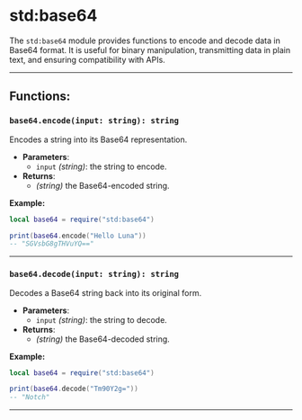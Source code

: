 # std:base64

The `std:base64` module provides functions to encode and decode data in Base64 format.
It is useful for binary manipulation, transmitting data in plain text, and ensuring compatibility with APIs.

---

## Functions:

### `base64.encode(input: string): string`

Encodes a string into its Base64 representation.

- **Parameters**:
  - `input` _(string)_: the string to encode.
- **Returns**:
  - _(string)_ the Base64-encoded string.

**Example:**

```lua
local base64 = require("std:base64")

print(base64.encode("Hello Luna"))
-- "SGVsbG8gTHVuYQ=="
```

---

### `base64.decode(input: string): string`

Decodes a Base64 string back into its original form.

- **Parameters**:
  - `input` _(string)_: the string to decode.
- **Returns**:
  - _(string)_ the Base64-decoded string.

**Example:**

```lua
local base64 = require("std:base64")

print(base64.decode("Tm90Y2g="))
-- "Notch"
```
---

